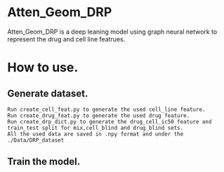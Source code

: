 # Atten_Geom_DRP
Atten_Geom_DRP is a deep leaning model using graph neural network to represent the drug and cell line featrues.
# How to use.
## Generate dataset.
    Run create_cell_feat.py to generate the used cell_line feature.
    Run create_drug_feat.py to generate the used drug feature. 
    Run create_drp_dict.py to generate the drug_cell_ic50 feature and train_test split for mix,cell_blind and drug_blind sets.
    All the used data are saved in .npy format and under the ./Data/DRP_dataset
## Train the model.
